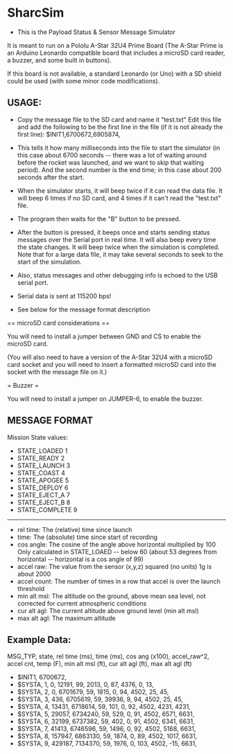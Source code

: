 # SharcSim

 * This is the Payload Status & Sensor Message Simulator
  
 It is meant to run on a Pololu A-Star 32U4 Prime Board
 (The A-Star Prime is an Arduino Leonardo compatible board
 that includes a microSD card reader, a buzzer, and some
 built in buttons).
  
 If this board is not available, a standard Leonardo
 (or Uno) with a SD shield could be used (with some minor
 code modifications).
  
 USAGE:
 ---------------------------------------------------------
 * Copy the message file to the SD card and name it "test.txt"
  Edit this file and add the following to be the first line in 
  the file (if it is not already the first line):
          $INIT1,6700672,6905874,
          
 * This tells it how many milliseconds into the file to start
 the simulator (in this case about 6700 seconds -- there was
 a lot of waiting around before the rocket was launched, and
 we want to skip that waiting period).  And the second number
 is the end time; in this case about 200 seconds after the start.
  
 * When the simulator starts, it will beep twice if it can
 read the data file.  It will beep 6 times if no SD card,
 and 4 times if it can't read the "test.txt" file.
  
 * The program then waits for the "B" button to be pressed.
  
 * After the button is pressed, it beeps once and starts
 sending status messages over the Serial port in real
 time.  It will also beep every time the state changes.
 It will beep twice when the simulation is completed.
 Note that for a large data file, it may take several
 seconds to seek to the start of the simulation.
  
 * Also, status messages and other debugging info is echoed
 to the USB serial port.
  
 * Serial data is sent at 115200 bps!
  
 * See below for the message format description
  


== microSD card considerations ==

You will need to install a jumper between GND and CS to enable
the microSD card.

(You will also need to have a version of the A-Star 32U4 with a
microSD card socket and you will need to insert a formatted
microSD card into the socket with the message file on it.)

= Buzzer =

You will need to install a jumper on JUMPER-6, to enable
the buzzer.



 MESSAGE FORMAT
---------------------------------------------------------
 Mission State values:
   - STATE_LOADED  1
   - STATE_READY   2
   - STATE_LAUNCH  3
   - STATE_COAST   4
   - STATE_APOGEE  5
   - STATE_DEPLOY  6
   - STATE_EJECT_A 7
   - STATE_EJECT_B 8
   - STATE_COMPLETE 9

-----------------------------------------------------

  * rel time: The (relative) time since launch
  * time: The (absolute) time since start of recording
  * cos angle: The cosine of the angle above horizontal multiplied by 100
           Only calculated in STATE_LOAED -- below 60 (about 53 degrees 
           from horizontal -- horizontal is a cos angle of 99)
  * accel raw: The value from the sensor (x,y,z) squared (no units) 
           1g is about 2000
  * accel count: The number of times in a row that accel is 
           over the launch threshold
  * min alt msl: The altitude on the ground, above mean sea level, 
           not corrected for current atmospheric conditions
  * cur alt agl: The current altitude above ground level (min alt msl)
  * max alt agl: The maximum altitude

Example Data:
-----------------------------------------------------

MSG_TYP, state, rel time (ms), time (ms), cos ang (x100), accel_raw^2, accel cnt, temp (F), min alt msl (ft), cur alt agl (ft), max alt agl (ft)
  * $INIT1, 6700672,
  * $SYSTA,     1,             0,     12191,             99,        2013,         0,       87,             4376,                0,              13,
  * $SYSTA,     2,             0,   6701679,             59,        1815,         0,       94,             4502,               25,              45,
  * $SYSTA,     3,           436,   6705619,             59,       39936,         9,       94,             4502,               25,              45,
  * $SYSTA,     4,         13431,   6718614,             59,         101,         0,       92,             4502,             4231,            4231,
  * $SYSTA,     5,         29057,   6734240,             59,         529,         0,       91,             4502,             6571,            6631,
  * $SYSTA,     6,         32199,   6737382,             59,         402,         0,       91,             4502,             6341,            6631,
  * $SYSTA,     7,         41413,   6746596,             59,        1496,         0,       92,             4502,             5168,            6631,
  * $SYSTA,     8,        157947,   6863130,             59,        1874,         0,       89,             4502,             1017,            6631,
  * $SYSTA,     9,        429187,   7134370,             59,        1976,         0,      103,             4502,              -15,            6631,

